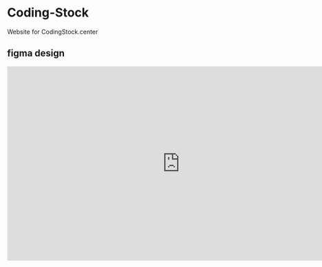 # Coding-Stock
Website for CodingStock.center
## figma design 
<iframe style="border: 1px solid rgba(0, 0, 0, 0.1);" width="800" height="450" src="https://www.figma.com/embed?embed_host=share&url=https%3A%2F%2Fwww.figma.com%2Ffile%2FJrK84LdzJxkeqP47JxiaEw%2FUntitled%3Fnode-id%3D0%253A1%26t%3DpdPlfJcmI5ZxhEmN-1" allowfullscreen></iframe>